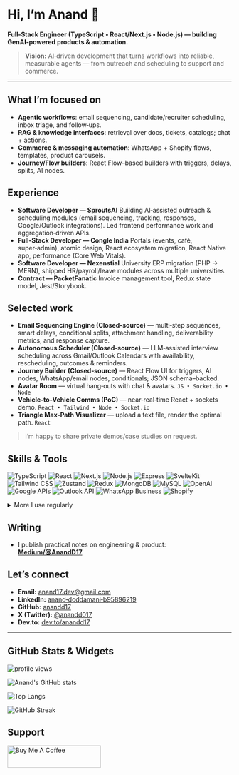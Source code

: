 # Hi, I’m Anand 👋

**Full‑Stack Engineer (TypeScript • React/Next.js • Node.js) — building GenAI‑powered products & automation.**

> **Vision:** AI‑driven development that turns workflows into reliable, measurable agents — from outreach and scheduling to support and commerce.

---

## What I’m focused on

* **Agentic workflows**: email sequencing, candidate/recruiter scheduling, inbox triage, and follow‑ups.
* **RAG & knowledge interfaces**: retrieval over docs, tickets, catalogs; chat + actions.
* **Commerce & messaging automation**: WhatsApp + Shopify flows, templates, product carousels.
* **Journey/Flow builders**: React Flow–based builders with triggers, delays, splits, AI nodes.

## Experience

* **Software Developer — SproutsAI**
  Building AI‑assisted outreach & scheduling modules (email sequencing, tracking, responses, Google/Outlook integrations). Led frontend performance work and aggregation‑driven APIs.
* **Full‑Stack Developer — Congle India**
  Portals (events, café, super‑admin), atomic design, React ecosystem migration, React Native app, performance (Core Web Vitals).
* **Software Developer — Nexenstial**
  University ERP migration (PHP → MERN), shipped HR/payroll/leave modules across multiple universities.
* **Contract — PacketFanatic**
  Invoice management tool, Redux state model, Jest/Storybook.

## Selected work

* **Email Sequencing Engine (Closed‑source)** — multi‑step sequences, smart delays, conditional splits, attachment handling, deliverability metrics, and response capture.
* **Autonomous Scheduler (Closed‑source)** — LLM‑assisted interview scheduling across Gmail/Outlook Calendars with availability, rescheduling, outcomes & reminders.
* **Journey Builder (Closed‑source)** — React Flow UI for triggers, AI nodes, WhatsApp/email nodes, conditionals; JSON schema–backed.
* **Avatar Room** — virtual hang‑outs with chat & avatars.
  `JS • Socket.io • Node`
* **Vehicle‑to‑Vehicle Comms (PoC)** — near‑real‑time React + sockets demo.
  `React • Tailwind • Node • Socket.io`
* **Triangle Max‑Path Visualizer** — upload a text file, render the optimal path.
  `React`

> I’m happy to share private demos/case studies on request.

## Skills & Tools

<p>
  <img src="https://img.shields.io/badge/TypeScript-3178C6?logo=typescript&logoColor=white" alt="TypeScript"/>
  <img src="https://img.shields.io/badge/React-20232A?logo=react&logoColor=61DAFB" alt="React"/>
  <img src="https://img.shields.io/badge/Next.js-000000?logo=next.js&logoColor=white" alt="Next.js"/>
  <img src="https://img.shields.io/badge/Node.js-339933?logo=node.js&logoColor=white" alt="Node.js"/>
  <img src="https://img.shields.io/badge/Express-000000?logo=express&logoColor=white" alt="Express"/>
  <img src="https://img.shields.io/badge/SvelteKit-FF3E00?logo=svelte&logoColor=white" alt="SvelteKit"/>
  <img src="https://img.shields.io/badge/Tailwind_CSS-06B6D4?logo=tailwind-css&logoColor=white" alt="Tailwind CSS"/>
  <img src="https://img.shields.io/badge/Zustand-000000?logo=react&logoColor=white" alt="Zustand"/>
  <img src="https://img.shields.io/badge/Redux-764ABC?logo=redux&logoColor=white" alt="Redux"/>
  <img src="https://img.shields.io/badge/MongoDB-47A248?logo=mongodb&logoColor=white" alt="MongoDB"/>
  <img src="https://img.shields.io/badge/MySQL-4479A1?logo=mysql&logoColor=white" alt="MySQL"/>
  <img src="https://img.shields.io/badge/OpenAI-412991?logo=openai&logoColor=white" alt="OpenAI"/>
  <img src="https://img.shields.io/badge/Google%20APIs-4285F4?logo=google&logoColor=white" alt="Google APIs"/>
  <img src="https://img.shields.io/badge/Outlook%20API-0A5BD3?logo=microsoftoutlook&logoColor=white" alt="Outlook API"/>
  <img src="https://img.shields.io/badge/WhatsApp%20Business-25D366?logo=whatsapp&logoColor=white" alt="WhatsApp Business"/>
  <img src="https://img.shields.io/badge/Shopify-7AB55C?logo=shopify&logoColor=white" alt="Shopify"/>
</p>

<details>
<summary>More I use regularly</summary>

**Core:** TypeScript, JavaScript (ES6+), Node.js, Express, React, Next.js, SvelteKit, React Native
**State/UI:** Redux, Zustand, Tailwind CSS, Framer Motion
**Data:** MongoDB, MySQL
**AI/LLMs:** OpenAI API, prompt engineering, tools/functions, **RAG** (vector search, embeddings), evaluation & guardrails
**Integrations:** Google & Outlook APIs, WhatsApp Business (Cloud/On‑Prem), Shopify
**DevEx:** Git/GitHub, Postman, Vite, Turborepo, Jest, Storybook

</details>

## Writing

* I publish practical notes on engineering & product: **[Medium/@AnandD17](https://medium.com/@AnandD17)**

## Let’s connect

* **Email:** [anand17.dev@gmail.com](mailto:anand17.dev@gmail.com)
* **LinkedIn:** [anand‑doddamani‑b95896219](https://www.linkedin.com/in/anand-doddamani-b95896219)
* **GitHub:** [anandd17](https://github.com/anandd17)
* **X (Twitter):** [@anandd017](https://twitter.com/anandd017)
* **Dev.to:** [dev.to/anandd17](https://dev.to/anandd17)

---

## GitHub Stats & Widgets

<p>
  <img src="https://komarev.com/ghpvc/?username=anandd17&label=Profile%20views&color=0e75b6&style=flat" alt="profile views" />
</p>
<p>
  <img src="https://github-readme-stats.vercel.app/api?username=anandd17&show_icons=true" alt="Anand's GitHub stats" />
</p>
<p>
  <img src="https://github-readme-stats.vercel.app/api/top-langs/?username=anandd17&layout=compact" alt="Top Langs" />
</p>
<p>
  <img src="https://github-readme-streak-stats.herokuapp.com/?user=anandd17" alt="GitHub Streak" />
</p>

## Support

<a href="https://www.buymeacoffee.com/anandD17">
  <img src="https://cdn.buymeacoffee.com/buttons/v2/default-yellow.png" height="50" width="210" alt="Buy Me A Coffee" />
</a>
